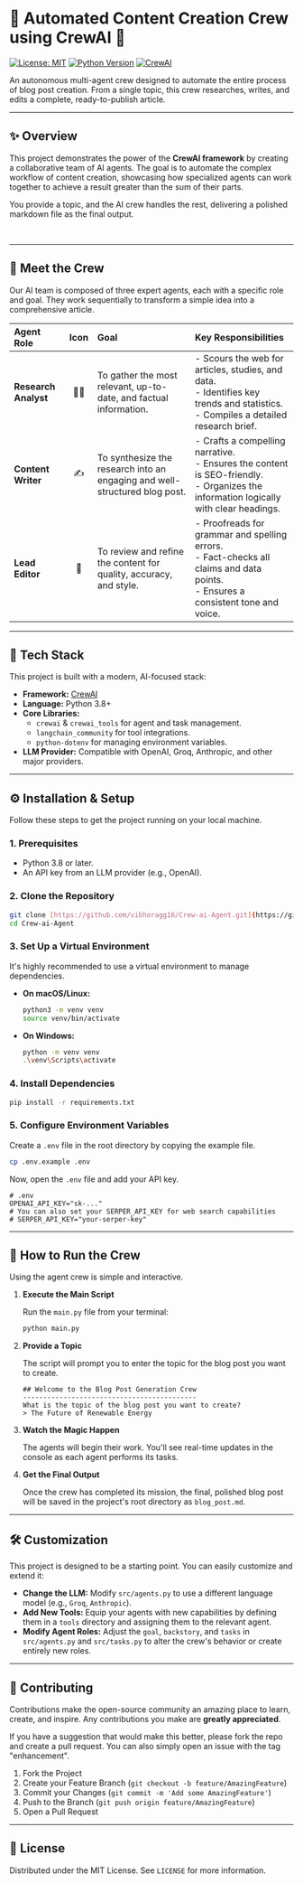 # 🚀 Automated Content Creation Crew using CrewAI 📝

[![License: MIT](https://img.shields.io/badge/License-MIT-yellow.svg)](https://opensource.org/licenses/MIT)
[![Python Version](https://img.shields.io/badge/python-3.8+-blue.svg)](https://www.python.org/downloads/)
[![CrewAI](https://img.shields.io/badge/framework-CrewAI-orange.svg)](https://www.crewai.com/)

An autonomous multi-agent crew designed to automate the entire process of blog post creation. From a single topic, this crew researches, writes, and edits a complete, ready-to-publish article.

---

## ✨ Overview

This project demonstrates the power of the **CrewAI framework** by creating a collaborative team of AI agents. The goal is to automate the complex workflow of content creation, showcasing how specialized agents can work together to achieve a result greater than the sum of their parts.

You provide a topic, and the AI crew handles the rest, delivering a polished markdown file as the final output.

<br>

---

## 🤖 Meet the Crew

Our AI team is composed of three expert agents, each with a specific role and goal. They work sequentially to transform a simple idea into a comprehensive article.

| Agent Role | Icon | Goal | Key Responsibilities |
| :--- | :--: | :--- | :--- |
| **Research Analyst** | 🕵️‍♂️ | To gather the most relevant, up-to-date, and factual information. | - Scours the web for articles, studies, and data.<br>- Identifies key trends and statistics.<br>- Compiles a detailed research brief. |
| **Content Writer** | ✍️ | To synthesize the research into an engaging and well-structured blog post. | - Crafts a compelling narrative.<br>- Ensures the content is SEO-friendly.<br>- Organizes the information logically with clear headings. |
| **Lead Editor** | 🧐 | To review and refine the content for quality, accuracy, and style. | - Proofreads for grammar and spelling errors.<br>- Fact-checks all claims and data points.<br>- Ensures a consistent tone and voice. |

---

## 🔧 Tech Stack

This project is built with a modern, AI-focused stack:

- **Framework:** [CrewAI](https://www.crewai.com/)
- **Language:** Python 3.8+
- **Core Libraries:**
  - `crewai` & `crewai_tools` for agent and task management.
  - `langchain_community` for tool integrations.
  - `python-dotenv` for managing environment variables.
- **LLM Provider:** Compatible with OpenAI, Groq, Anthropic, and other major providers.

---

## ⚙️ Installation & Setup

Follow these steps to get the project running on your local machine.

### 1. Prerequisites

- Python 3.8 or later.
- An API key from an LLM provider (e.g., OpenAI).

### 2. Clone the Repository

```bash
git clone [https://github.com/vibhoragg16/Crew-ai-Agent.git](https://github.com/vibhoragg16/Crew-ai-Agent.git)
cd Crew-ai-Agent
```

### 3. Set Up a Virtual Environment

It's highly recommended to use a virtual environment to manage dependencies.

- **On macOS/Linux:**
  ```bash
  python3 -m venv venv
  source venv/bin/activate
  ```
- **On Windows:**
  ```bash
  python -m venv venv
  .\venv\Scripts\activate
  ```

### 4. Install Dependencies

```bash
pip install -r requirements.txt
```

### 5. Configure Environment Variables

Create a `.env` file in the root directory by copying the example file.

```bash
cp .env.example .env
```

Now, open the `.env` file and add your API key.

```env
# .env
OPENAI_API_KEY="sk-..."
# You can also set your SERPER_API_KEY for web search capabilities
# SERPER_API_KEY="your-serper-key"
```

---

## 🚀 How to Run the Crew

Using the agent crew is simple and interactive.

1.  **Execute the Main Script**

    Run the `main.py` file from your terminal:
    ```bash
    python main.py
    ```

2.  **Provide a Topic**

    The script will prompt you to enter the topic for the blog post you want to create.
    ```
    ## Welcome to the Blog Post Generation Crew
    -------------------------------------------
    What is the topic of the blog post you want to create?
    > The Future of Renewable Energy
    ```

3.  **Watch the Magic Happen**

    The agents will begin their work. You'll see real-time updates in the console as each agent performs its tasks.

4.  **Get the Final Output**

    Once the crew has completed its mission, the final, polished blog post will be saved in the project's root directory as `blog_post.md`.

---

## 🛠️ Customization

This project is designed to be a starting point. You can easily customize and extend it:

- **Change the LLM:** Modify `src/agents.py` to use a different language model (e.g., `Groq`, `Anthropic`).
- **Add New Tools:** Equip your agents with new capabilities by defining them in a `tools` directory and assigning them to the relevant agent.
- **Modify Agent Roles:** Adjust the `goal`, `backstory`, and `tasks` in `src/agents.py` and `src/tasks.py` to alter the crew's behavior or create entirely new roles.

---

## 🤝 Contributing

Contributions make the open-source community an amazing place to learn, create, and inspire. Any contributions you make are **greatly appreciated**.

If you have a suggestion that would make this better, please fork the repo and create a pull request. You can also simply open an issue with the tag "enhancement".

1.  Fork the Project
2.  Create your Feature Branch (`git checkout -b feature/AmazingFeature`)
3.  Commit your Changes (`git commit -m 'Add some AmazingFeature'`)
4.  Push to the Branch (`git push origin feature/AmazingFeature`)
5.  Open a Pull Request

---

## 📜 License

Distributed under the MIT License. See `LICENSE` for more information.
